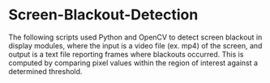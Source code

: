 # Screen-Blackout-Detection
The following scripts used Python and OpenCV to detect screen blackout
in display modules, where the input is a video file (ex. mp4) of the
screen, and output is a text file reporting frames where blackouts
occurred. This is computed by comparing pixel values within the region
of interest against a determined threshold.
